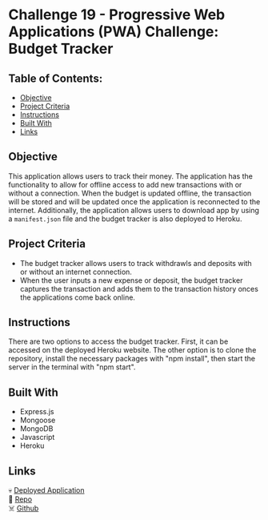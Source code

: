 # Challenge 19 - Progressive Web Applications (PWA) Challenge: Budget Tracker

 ## Table of Contents:  

- [Objective](#objective)  
- [Project Criteria](#project-criteria)  
- [Instructions](#instructions)  
- [Built With](#built-with)
- [Links](#links)  

## Objective
This application allows users to track their money.  The application has the functionality to allow for offline access to add new transactions with or without a connection.  When the budget is updated offline, the transaction will be stored and will be updated once the application is reconnected to the internet. Additionally, the application allows users to download app by using a `manifest.json` file and the budget tracker is also deployed to Heroku.   

## Project Criteria

- The budget tracker allows users to track withdrawls and deposits with or without an internet connection.
- When the user inputs a new expense or deposit, the budget tracker captures the transaction and adds them to the transaction history onces the applications come back online.

## Instructions

There are two options to access the budget tracker.  First, it can be accessed on the deployed Heroku website.  The other option is to clone the repository, install the necessary packages with "npm install", then start the server in the terminal with "npm start". 

## Built With

- Express.js 
- Mongoose
- MongoDB
- Javascript
- Heroku

## Links

💀 [Deployed Application](https://blooming-basin-79626.herokuapp.com/)\
👻 [Repo](https://github.com/RPB543/budget_tracker_rpb)\
☠️ [Github](https://github.com/RPB543)